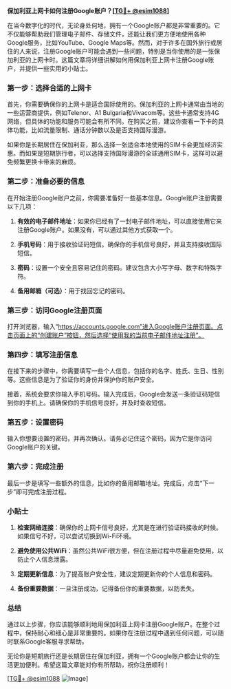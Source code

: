 **保加利亚上网卡如何注册Google账户？[[TG💪+ @esim1088](https://t.me/s/esim1088)]**

在当今数字化的时代，无论身处何地，拥有一个Google账户都是非常重要的。它不仅能够帮助我们管理电子邮件、存储文件，还能让我们更方便地使用各种Google服务，比如YouTube、Google Maps等。然而，对于许多在国外旅行或居住的人来说，注册Google账户可能会遇到一些问题，特别是当你使用的是一张保加利亚的上网卡时。这篇文章将详细讲解如何用保加利亚上网卡注册Google账户，并提供一些实用的小贴士。

### 第一步：选择合适的上网卡

首先，你需要确保你的上网卡是适合国际使用的。保加利亚的上网卡通常由当地的一些运营商提供，例如Telenor、A1 Bulgaria和Vivacom等。这些卡通常支持4G网络，但具体的功能和服务可能会有所不同。在购买之前，建议你查看一下卡的具体功能，比如流量限制、通话分钟数以及是否支持国际漫游。

如果你是长期居住在保加利亚，那么选择一张适合本地使用的SIM卡会更加经济实惠。而如果是短期旅行者，可以选择支持国际漫游的全球通用SIM卡，这样可以避免频繁更换卡带来的麻烦。

### 第二步：准备必要的信息

在开始注册Google账户之前，你需要准备好一些基本信息。Google账户注册需要以下几项：

1. **有效的电子邮件地址**：如果你已经有了一封电子邮件地址，可以直接使用它来注册Google账户。如果没有，可以通过其他方式获取一个。
   
2. **手机号码**：用于接收验证码短信。确保你的手机信号良好，并且支持接收国际短信。

3. **密码**：设置一个安全且容易记住的密码。建议包含大小写字母、数字和特殊字符。

4. **备用邮箱（可选）**：用于找回忘记的密码。

### 第三步：访问Google注册页面

打开浏览器，输入“https://accounts.google.com”进入Google账户注册页面。点击页面上的“创建账户”按钮，然后选择“使用我的当前电子邮件地址注册”。

### 第四步：填写注册信息

在接下来的步骤中，你需要填写一些个人信息，包括你的名字、姓氏、生日、性别等。这些信息是为了验证你的身份并保护你的账户安全。

接着，系统会要求你输入手机号码。输入完成后，Google会发送一条验证码短信到你的手机上。请确保你的手机信号良好，并及时查收短信。

### 第五步：设置密码

输入你想要设置的密码，并再次确认。请务必记住这个密码，因为它是你访问Google账户的关键。

### 第六步：完成注册

最后一步是填写一些额外的信息，比如你的备用邮箱地址。完成后，点击“下一步”即可完成注册过程。

### 小贴士

1. **检查网络连接**：确保你的上网卡信号良好，尤其是在进行验证码接收的时候。如果信号不好，可以尝试切换到Wi-Fi环境。

2. **避免使用公共WiFi**：虽然公共WiFi很方便，但在注册过程中尽量避免使用，以防止个人信息泄露。

3. **定期更新信息**：为了提高账户安全性，建议定期更新你的个人信息和密码。

4. **备份重要数据**：一旦注册成功，记得备份你的重要数据，以防丢失。

### 总结

通过以上步骤，你应该能够顺利地用保加利亚上网卡注册Google账户。在整个过程中，保持耐心和细心是非常重要的。如果你在注册过程中遇到任何问题，可以随时联系Google客服寻求帮助。

无论你是短期旅行还是长期居住在保加利亚，拥有一个Google账户都会让你的生活更加便利。希望这篇文章能对你有所帮助，祝你注册顺利！

[[TG💪+ @esim1088](https://t.me/s/esim1088) ![Image](https://i.postimg.cc/4NQfJmqS/Snipaste-2025-05-13-00-14-12.png)]